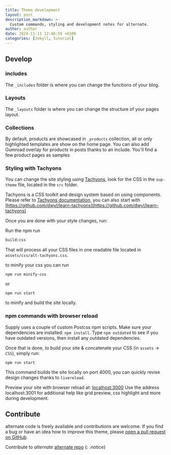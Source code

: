 ```yaml
---
title: Theme development
layout: post
description_markdown: >-
  Custom commands, styling and development notes for alternate.
author: author
date: 2024-11-11 12:48:59 +0100
categories: [Jekyll, tutorial]
---
```

## Develop


### includes

The ```_includes``` folder is where you can change the functions of your blog.


### Layouts
The ```_layouts``` folder is where you can change the structure of your pages layout.

### Collections
By default, products are showcased in `_products` collection, all or only highlighted templates are show on the home page. You can also add Gumroad overlay for products in posts thanks to an include. You'll find a few product pages as samples

### Styling with Tachyons


You can change the site styling using [Tachyons](http://tachyons.io), look for the CSS in the `sup-theme` file, located in the `src` folder.

Tachyons is a CSS toolkit and design system based on using components. Please refer to [Tachyons documentation](http://tachyons.io/docs/), you can also start with [https://github.com/dwyl/learn-tachyons](https://github.com/dwyl/learn-tachyons)

Once you are done with your style changes, run:

Run the npm run 
~~~bash
build:css
~~~

That will process all your CSS files in one readable file located in `assets/css/alt-tachyons.css`. 

to minify your css you can run 

```
npm run minify-css
```

or 

```
npm run start
```

to minify and build the site locally.

### npm commands with browser reload

Supply uses a couple of custom Postcss npm scripts. Make sure your dependencies are installed: `npm install`. Type `npm outdated` to see if you have outdated versions, then install any outdated dependencies.

Once that is done, to build your site & concatenate your CSS (in `assets` -> `CSS`), simply run:

```
npm run start
```

This command builds the site locally on port 4000, you can quickly revise design changes thanks to `livereload`.

Preview your site with browser reload at: [localhost:3000](http://localhost:3000)
Use the address localhost:3001 for additional help like grid preview, css highlight and more during development.

## Contribute
alternate code is freely available and contributions are welcome.
If you find a bug or have an idea how to improve this theme, please [open a pull request on GitHub](https://github.com/YJPL/alternate/pull/new/master).

Contribute to *alternate* [alternate repo](https://github.com/YJPL/alternate/)
{: .notice}
